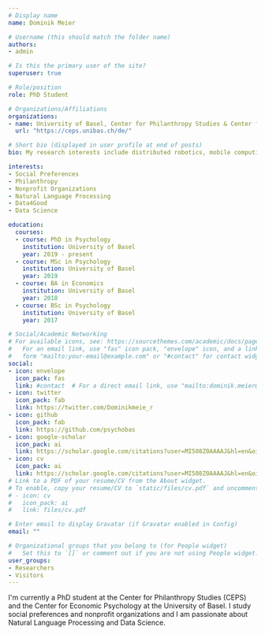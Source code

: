 ```yaml
---
# Display name
name: Dominik Meier

# Username (this should match the folder name)
authors:
- admin

# Is this the primary user of the site?
superuser: true

# Role/position
role: PhD Student

# Organizations/Affiliations
organizations:
- name: University of Basel, Center for Philanthropy Studies & Center for Economic Psychology
  url: "https://ceps.unibas.ch/de/"

# Short bio (displayed in user profile at end of posts)
bio: My research interests include distributed robotics, mobile computing and programmable matter.

interests:
- Social Preferences
- Philanthropy
- Nonprofit Organizations
- Natural Language Processing
- Data4Good
- Data Science

education:
  courses:
  - course: PhD in Psychology
    institution: University of Basel
    year: 2019 - present
  - course: MSc in Psychology
    institution: University of Basel
    year: 2019
  - course: BA in Economics
    institution: University of Basel
    year: 2018
  - course: BSc in Psychology
    institution: University of Basel
    year: 2017

# Social/Academic Networking
# For available icons, see: https://sourcethemes.com/academic/docs/page-builder/#icons
#   For an email link, use "fas" icon pack, "envelope" icon, and a link in the
#   form "mailto:your-email@example.com" or "#contact" for contact widget.
social:
- icon: envelope
  icon_pack: fas
  link: #contact  # For a direct email link, use "mailto:dominik.meier@unibas.ch".
- icon: twitter
  icon_pack: fab
  link: https://twitter.com/Dominikmeie_r
- icon: github
  icon_pack: fab
  link: https://github.com/psychobas
- icon: google-scholar
  icon_pack: ai
  link: https://scholar.google.com/citations?user=MI508Z0AAAAJ&hl=en&oi=sra
- icon: cv
  icon_pack: ai
  link: https://scholar.google.com/citations?user=MI508Z0AAAAJ&hl=en&oi=sra
# Link to a PDF of your resume/CV from the About widget.
# To enable, copy your resume/CV to `static/files/cv.pdf` and uncomment the lines below.
# - icon: cv
#   icon_pack: ai
#   link: files/cv.pdf

# Enter email to display Gravatar (if Gravatar enabled in Config)
email: ""

# Organizational groups that you belong to (for People widget)
#   Set this to `[]` or comment out if you are not using People widget.
user_groups:
- Researchers
- Visitors
---
```


I'm currently a PhD student at the Center for Philanthropy Studies (CEPS) and the Center for Economic Psychology at the University of Basel. I study social preferences and nonprofit organizations and I am passionate about Natural Language Processing and Data Science. 


